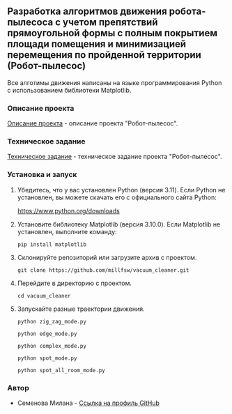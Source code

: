 ## Разработка алгоритмов движения робота-пылесоса с учетом препятствий прямоугольной формы с полным покрытием площади помещения и минимизацией перемещения по пройденной территории (Робот-пылесос)

Все алготимы движения написаны на языке программирования Python с использованием библиотеки Matplotlib.

### Описание проекта

[Описание проекта](Описание_проекта.md) - описание проекта "Робот-пылесос".

### Техническое задание

[Техническое задание](Техническое_задание.md) - техническое задание проекта "Робот-пылесос".

### Установка и запуск

1. Убедитесь, что у вас установлен Python (версия 3.11). Если Python не установлен, вы можете скачать его с официального сайта Python:

   
   https://www.python.org/downloads


2.  Установите библиотеку Matplotlib (версия 3.10.0). Если Matplotlib не установлен, выполните команду:


      `pip install matplotlib`
   

3. Склонируйте репозиторий или загрузите архив с проектом.

   
   `git clone https://github.com/millfsw/vacuum_cleaner.git`

4. Перейдите в директорию с проектом.

   `cd vacuum_cleaner`

5. Запускайте разные траектории движения.

   `python zig_zag_mode.py`
   
   `python edge_mode.py`
   
   `python complex_mode.py`
   
   `python spot_mode.py`
   
   `python spot_all_room_mode.py`
   

### Автор

- Семенова Милана - [Ссылка на профиль GitHub](https://github.com/millfsw)
